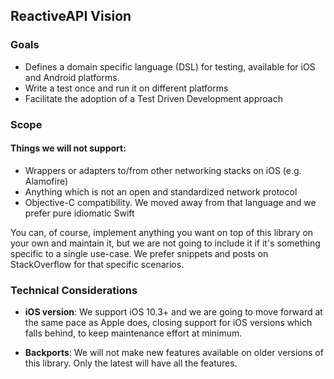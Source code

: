 ## ReactiveAPI Vision

### Goals
- Defines a domain specific language (DSL) for testing, available for iOS and Android platforms.
- Write a test once and run it on different platforms
- Facilitate the adoption of a Test Driven Development approach 

### Scope
#### Things we will not support:
- Wrappers or adapters to/from other networking stacks on iOS (e.g. Alamofire)
- Anything which is not an open and standardized network protocol
- Objective-C compatibility. We moved away from that language and we prefer pure idiomatic Swift

You can, of course, implement anything you want on top of this library on your own and maintain it, but we are not going to include it if it's something specific to a single use-case. We prefer snippets and posts on StackOverflow for that specific scenarios.

### Technical Considerations
- **iOS version**:
We support iOS 10.3+ and we are going to move forward at the same pace as Apple does, closing support for iOS versions which falls behind, to keep maintenance effort at minimum.

- **Backports**:
We will not make new features available on older versions of this library. Only the latest will have all the features.
